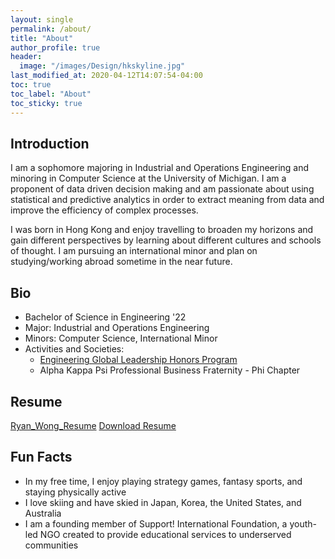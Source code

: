 ```yaml
---
layout: single
permalink: /about/
title: "About"
author_profile: true
header:
  image: "/images/Design/hkskyline.jpg"
last_modified_at: 2020-04-12T14:07:54-04:00
toc: true
toc_label: "About"
toc_sticky: true
---
```


## Introduction

I am a sophomore majoring in Industrial and Operations Engineering and minoring in Computer Science at the University of Michigan. I am a proponent of data driven decision making and am passionate about using statistical and predictive analytics in order to extract meaning from data and improve the efficiency of complex processes. 

I was born in Hong Kong and enjoy travelling to broaden my horizons and gain different perspectives by learning about different cultures and schools of thought. I am pursuing an international minor and plan on studying/working abroad sometime in the near future.

## Bio

* Bachelor of Science in Engineering '22
* Major: Industrial and Operations Engineering
* Minors: Computer Science, International Minor
* Activities and Societies:
  * [Engineering Global Leadership Honors Program](https://honors.engin.umich.edu/egl/)
  * Alpha Kappa Psi Professional Business Fraternity - Phi Chapter

## Resume

[Ryan_Wong_Resume](https://drive.google.com/file/d/16xq9qhqCw8WQrdQfiwXmV3zs8zcD6CF5/view?usp=sharing)
<a href="https://drive.google.com/file/d/16xq9qhqCw8WQrdQfiwXmV3zs8zcD6CF5/view?usp=sharing" class="btn btn--success" download>Download Resume</a>

## Fun Facts

* In my free time, I enjoy playing strategy games, fantasy sports, and staying physically active
* I love skiing and have skied in Japan, Korea, the United States, and Australia
* I am a founding member of Support! International Foundation, a youth-led NGO created to provide educational services to underserved communities
